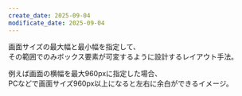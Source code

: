 ```yaml
---
create_date: 2025-09-04
modificate_date: 2025-09-04
---
```

画面サイズの最大幅と最小幅を指定して、  
その範囲でのみボックス要素が可変するように設計するレイアウト手法。

例えば画面の横幅を最大960pxに指定した場合、  
PCなどで画面サイズ960px以上になると左右に余白ができるイメージ。